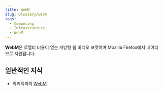 ```yaml
---
title: WebM
slug: Glossary/webm
tags:
  - Composing
  - Infrastructure
  - WebM
---
```


**WebM**은 로열티 비용이 없는 개방형 웹 비디오 포맷이며 Mozilla Firefox에서 네이티브로 지원됩니다.

## 일반적인 지식

- 위키백과의 [WebM](https://ko.wikipedia.org/wiki/WebM)
